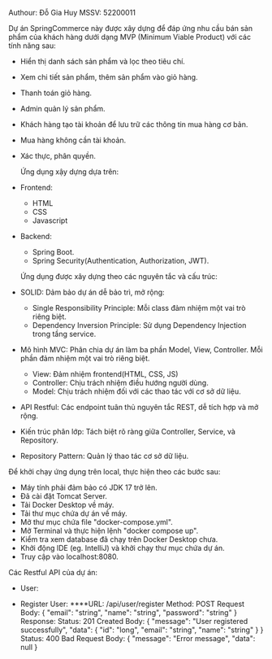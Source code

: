 Authour: Đỗ Gia Huy MSSV: 52200011

  Dự án SpringCommerce này được xây dựng để đáp ứng nhu cầu bán sản phẩm của khách hàng dưới dạng MVP (Minimum
Viable Product) với các tính năng sau:

- Hiển thị danh sách sản phẩm và lọc theo tiêu chí.
- Xem chi tiết sản phẩm, thêm sản phẩm vào giỏ hàng.
- Thanh toán giỏ hàng.
- Admin quản lý sản phẩm.
- Khách hàng tạo tài khoản để lưu trữ các thông tin mua hàng cơ bản.
- Mua hàng không cần tài khoản.
- Xác thực, phân quyền.

  Ứng dụng xậy dựng dựa trên:
- Frontend:
  + HTML
  + CSS
  + Javascript
- Backend:
  + Spring Boot.
  + Spring Security(Authentication, Authorization, JWT).

  Ứng dụng được xây dựng theo các nguyên tắc và cấu trúc:
- SOLID: Dảm bảo dự án dễ bảo trì, mở rộng:
    + Single Responsibility Principle: Mỗi class đảm nhiệm một vai trò riêng biệt.
    + Dependency Inversion Principle: Sử dụng Dependency Injection trong tầng service.
- Mô hình MVC: Phân chia dự án làm ba phần Model, View, Controller. Mỗi phần đảm nhiệm một vai trò riêng biệt.
    + View: Đảm nhiệm frontend(HTML, CSS, JS)
    + Controller: Chịu trách nhiệm điều hướng người dùng.
    + Model: Chịu trách nhiệm đối với các thao tác với cơ sở dữ liệu.
- API Restful: Các endpoint tuân thủ nguyên tắc REST, dễ tích hợp và mở rộng.
- Kiến trúc phân lớp: Tách biệt rõ ràng giữa Controller, Service, và Repository.
- Repository Pattern: Quản lý thao tác cơ sở dữ liệu.

Để khởi chạy ứng dụng trên local, thực hiện theo các bước sau:
- Máy tính phải đảm bảo có JDK 17 trở lên.
- Đã cài đặt Tomcat Server.
- Tải Docker Desktop về máy.
- Tải thư mục chứa dự án về máy.
- Mở thư mục chứa file "docker-compose.yml".
- Mở Terminal và thực hiện lệnh "docker compose up".
- Kiểm tra xem database đã chạy trên Docker Desktop chưa.
- Khởi động IDE (eg. IntelliJ) và khởi chạy thư mục chứa dự án.
- Truy cập vào localhost:8080.

Các Restful API của dự án:
- User:
+ Register User:
  ****URL: /api/user/register
  Method: POST
  Request Body:
  {
    "email": "string",
    "name": "string",
    "password": "string"
  }
  Response:
  Status: 201 Created
  Body:
  {
    "message": "User registered successfully",
    "data": {
      "id": "long",
      "email": "string",
      "name": "string"
    }
  }
  Status: 400 Bad Request
  Body:
  {
    "message": "Error message",
    "data": null
  }

  
